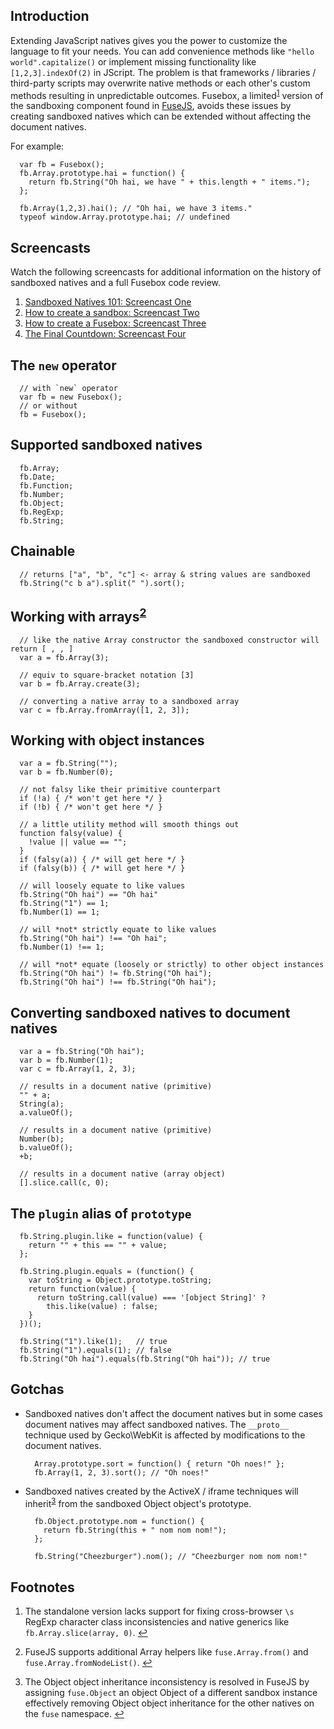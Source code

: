 Introduction
------------
Extending JavaScript natives gives you the power to customize the language to fit your needs.
You can add convenience methods like `"hello world".capitalize()` or implement missing functionality like `[1,2,3].indexOf(2)` in JScript. 
The problem is that frameworks / libraries / third-party scripts may overwrite native methods or each other's custom methods resulting in unpredictable outcomes.
Fusebox, a limited<sup><a name="fnref1" href="#fn1">1</a></sup> version of the sandboxing component found in [FuseJS](http://fusejs.com),
avoids these issues by creating sandboxed natives which can be extended without affecting the document natives.

For example:

      var fb = Fusebox();
      fb.Array.prototype.hai = function() {
        return fb.String("Oh hai, we have " + this.length + " items.");
      };
      
      fb.Array(1,2,3).hai(); // "Oh hai, we have 3 items."
      typeof window.Array.prototype.hai; // undefined

Screencasts
-----------
Watch the following screencasts for additional information on the history of
sandboxed natives and a full Fusebox code review.

  1. [Sandboxed Natives 101: Screencast One](http://allyoucanleet.com/2010/01/16/sandboxed-natives-one/)
  2. [How to create a sandbox: Screencast Two](http://allyoucanleet.com/2010/01/16/sandboxed-natives-two/)
  3. [How to create a Fusebox: Screencast Three](http://allyoucanleet.com/2010/01/18/sandboxed-natives-three/)
  4. [The Final Countdown: Screencast Four](http://allyoucanleet.com/2010/01/21/sandboxed-natives-four/)

The `new` operator
------------------
      // with `new` operator
      var fb = new Fusebox();
      // or without
      fb = Fusebox();

Supported sandboxed natives
---------------------------
      fb.Array;
      fb.Date;
      fb.Function;
      fb.Number;
      fb.Object;
      fb.RegExp;
      fb.String;

Chainable
---------
      // returns ["a", "b", "c"] <- array & string values are sandboxed
      fb.String("c b a").split(" ").sort();

Working with arrays<sup><a name="fnref2" href="#fn2">2</a></sup>
-------------------
      // like the native Array constructor the sandboxed constructor will return [ , , ]
      var a = fb.Array(3);
      
      // equiv to square-bracket notation [3]
      var b = fb.Array.create(3);
      
      // converting a native array to a sandboxed array
      var c = fb.Array.fromArray([1, 2, 3]);

Working with object instances
-----------------------------
      var a = fb.String("");
      var b = fb.Number(0);
      
      // not falsy like their primitive counterpart
      if (!a) { /* won't get here */ }
      if (!b) { /* won't get here */ }
      
      // a little utility method will smooth things out
      function falsy(value) {
        !value || value == "";
      }
      if (falsy(a)) { /* will get here */ }
      if (falsy(b)) { /* will get here */ }
      
      // will loosely equate to like values
      fb.String("Oh hai") == "Oh hai"
      fb.String("1") == 1;
      fb.Number(1) == 1;
      
      // will *not* strictly equate to like values
      fb.String("Oh hai") !== "Oh hai";
      fb.Number(1) !== 1;
      
      // will *not* equate (loosely or strictly) to other object instances
      fb.String("Oh hai") != fb.String("Oh hai");
      fb.String("Oh hai") !== fb.String("Oh hai");

Converting sandboxed natives to document natives
------------------------------------------------
      var a = fb.String("Oh hai");
      var b = fb.Number(1);
      var c = fb.Array(1, 2, 3);
      
      // results in a document native (primitive)
      "" + a;
      String(a);
      a.valueOf();  
      
      // results in a document native (primitive)
      Number(b);
      b.valueOf();
      +b;
      
      // results in a document native (array object)
      [].slice.call(c, 0);

The `plugin` alias of `prototype`
---------------------------------
      fb.String.plugin.like = function(value) {
        return "" + this == "" + value;
      };
      
      fb.String.plugin.equals = (function() {
        var toString = Object.prototype.toString;
        return function(value) {
          return toString.call(value) === '[object String]' ?
            this.like(value) : false;
        }
      })();
      
      fb.String("1").like(1);   // true
      fb.String("1").equals(1); // false
      fb.String("Oh hai").equals(fb.String("Oh hai")); // true

Gotchas
-------
  - Sandboxed natives don't affect the document natives but
    in some cases document natives may affect sandboxed
    natives. The `__proto__` technique used by Gecko\WebKit
    is affected by modifications to the document natives.
    
          Array.prototype.sort = function() { return "Oh noes!" };
          fb.Array(1, 2, 3).sort(); // "Oh noes!"

  - Sandboxed natives created by the ActiveX / iframe techniques will
    inherit<sup><a name="fnref3" href="#fn3">3</a></sup>
    from the sandboxed Object object's prototype.
    
          fb.Object.prototype.nom = function() {
            return fb.String(this + " nom nom nom!");
          };
          
          fb.String("Cheezburger").nom(); // "Cheezburger nom nom nom!"

Footnotes
---------
  1. The standalone version lacks support for fixing cross-browser `\s`
     RegExp character class inconsistencies and native generics like
     `fb.Array.slice(array, 0)`.
     <a name="fn1" title="Jump back to footnote 1 in the text." href="#fnref1">&#8617;</a>

  2. FuseJS supports additional Array helpers like `fuse.Array.from()` and `fuse.Array.fromNodeList()`.
     <a name="fn2" title="Jump back to footnote 2 in the text." href="#fnref2">&#8617;</a>

  3. The Object object inheritance inconsistency is resolved in FuseJS by assigning `fuse.Object` an object Object
     of a different sandbox instance effectively removing Object object inheritance for the other natives on the `fuse` namespace.
     <a name="fn3" title="Jump back to footnote 3 in the text." href="#fnref3">&#8617;</a>
